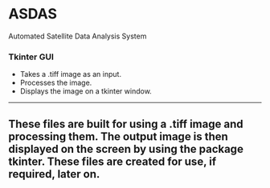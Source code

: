 # ASDAS
Automated Satellite Data Analysis System

### Tkinter GUI
* Takes a .tiff image as an input.
* Processes the image.
* Displays the image on a tkinter window.
---

These files are built for using a .tiff image and processing them. The output image is then displayed on the screen by using the package tkinter.
These files are created for use, if required, later on.
---
